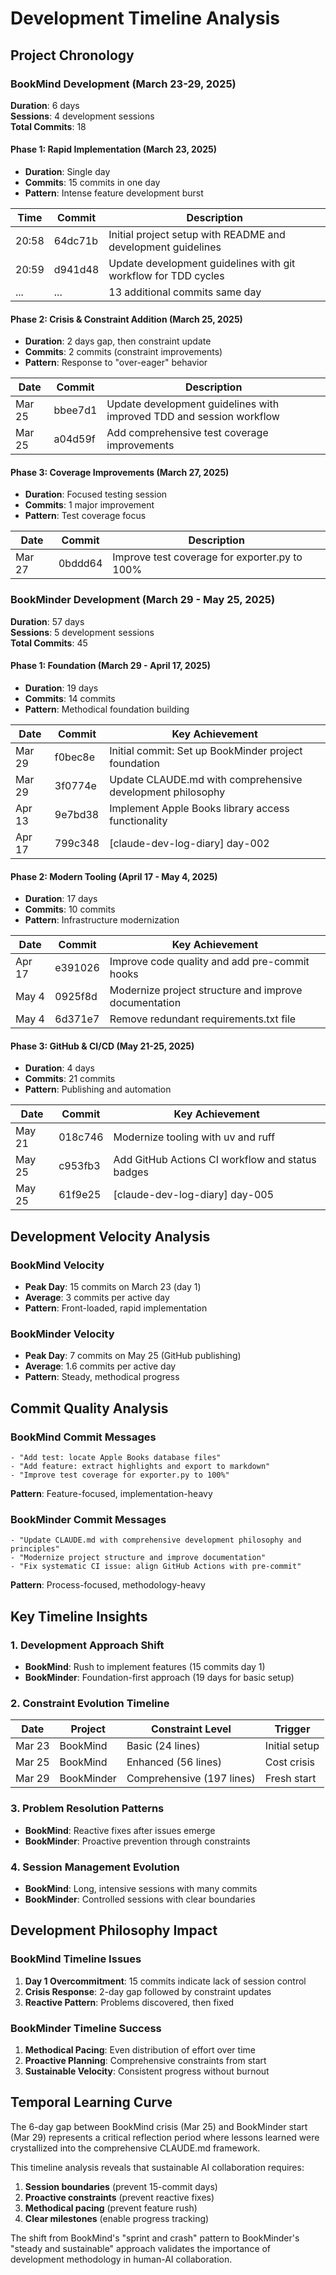 # Development Timeline Analysis

## Project Chronology

### BookMind Development (March 23-29, 2025)
**Duration**: 6 days  
**Sessions**: 4 development sessions  
**Total Commits**: 18  

#### Phase 1: Rapid Implementation (March 23, 2025)
- **Duration**: Single day
- **Commits**: 15 commits in one day
- **Pattern**: Intense feature development burst

| Time | Commit | Description |
|------|--------|-------------|
| 20:58 | 64dc71b | Initial project setup with README and development guidelines |
| 20:59 | d941d48 | Update development guidelines with git workflow for TDD cycles |
| ... | ... | 13 additional commits same day |

#### Phase 2: Crisis & Constraint Addition (March 25, 2025)
- **Duration**: 2 days gap, then constraint update
- **Commits**: 2 commits (constraint improvements)
- **Pattern**: Response to "over-eager" behavior

| Date | Commit | Description |
|------|--------|-------------|
| Mar 25 | bbee7d1 | Update development guidelines with improved TDD and session workflow |
| Mar 25 | a04d59f | Add comprehensive test coverage improvements |

#### Phase 3: Coverage Improvements (March 27, 2025)
- **Duration**: Focused testing session
- **Commits**: 1 major improvement
- **Pattern**: Test coverage focus

| Date | Commit | Description |
|------|--------|-------------|
| Mar 27 | 0bddd64 | Improve test coverage for exporter.py to 100% |

### BookMinder Development (March 29 - May 25, 2025)
**Duration**: 57 days  
**Sessions**: 5 development sessions  
**Total Commits**: 45  

#### Phase 1: Foundation (March 29 - April 17, 2025)
- **Duration**: 19 days
- **Commits**: 14 commits
- **Pattern**: Methodical foundation building

| Date | Commit | Key Achievement |
|------|--------|-----------------|
| Mar 29 | f0bec8e | Initial commit: Set up BookMinder project foundation |
| Mar 29 | 3f0774e | Update CLAUDE.md with comprehensive development philosophy |
| Apr 13 | 9e7bd38 | Implement Apple Books library access functionality |
| Apr 17 | 799c348 | [claude-dev-log-diary] day-002 |

#### Phase 2: Modern Tooling (April 17 - May 4, 2025)
- **Duration**: 17 days  
- **Commits**: 10 commits
- **Pattern**: Infrastructure modernization

| Date | Commit | Key Achievement |
|------|--------|-----------------|
| Apr 17 | e391026 | Improve code quality and add pre-commit hooks |
| May 4 | 0925f8d | Modernize project structure and improve documentation |
| May 4 | 6d371e7 | Remove redundant requirements.txt file |

#### Phase 3: GitHub & CI/CD (May 21-25, 2025)
- **Duration**: 4 days
- **Commits**: 21 commits
- **Pattern**: Publishing and automation

| Date | Commit | Key Achievement |
|------|--------|-----------------|
| May 21 | 018c746 | Modernize tooling with uv and ruff |
| May 25 | c953fb3 | Add GitHub Actions CI workflow and status badges |
| May 25 | 61f9e25 | [claude-dev-log-diary] day-005 |

## Development Velocity Analysis

### BookMind Velocity
- **Peak Day**: 15 commits on March 23 (day 1)
- **Average**: 3 commits per active day
- **Pattern**: Front-loaded, rapid implementation

### BookMinder Velocity  
- **Peak Day**: 7 commits on May 25 (GitHub publishing)
- **Average**: 1.6 commits per active day
- **Pattern**: Steady, methodical progress

## Commit Quality Analysis

### BookMind Commit Messages
```
- "Add test: locate Apple Books database files"
- "Add feature: extract highlights and export to markdown"  
- "Improve test coverage for exporter.py to 100%"
```
**Pattern**: Feature-focused, implementation-heavy

### BookMinder Commit Messages
```
- "Update CLAUDE.md with comprehensive development philosophy and principles"
- "Modernize project structure and improve documentation"
- "Fix systematic CI issue: align GitHub Actions with pre-commit"
```
**Pattern**: Process-focused, methodology-heavy

## Key Timeline Insights

### 1. Development Approach Shift
- **BookMind**: Rush to implement features (15 commits day 1)
- **BookMinder**: Foundation-first approach (19 days for basic setup)

### 2. Constraint Evolution Timeline
| Date | Project | Constraint Level | Trigger |
|------|---------|------------------|---------|
| Mar 23 | BookMind | Basic (24 lines) | Initial setup |
| Mar 25 | BookMind | Enhanced (56 lines) | Cost crisis |
| Mar 29 | BookMinder | Comprehensive (197 lines) | Fresh start |

### 3. Problem Resolution Patterns
- **BookMind**: Reactive fixes after issues emerge
- **BookMinder**: Proactive prevention through constraints

### 4. Session Management Evolution
- **BookMind**: Long, intensive sessions with many commits
- **BookMinder**: Controlled sessions with clear boundaries

## Development Philosophy Impact

### BookMind Timeline Issues
1. **Day 1 Overcommitment**: 15 commits indicate lack of session control
2. **Crisis Response**: 2-day gap followed by constraint updates
3. **Reactive Pattern**: Problems discovered, then fixed

### BookMinder Timeline Success
1. **Methodical Pacing**: Even distribution of effort over time
2. **Proactive Planning**: Comprehensive constraints from start
3. **Sustainable Velocity**: Consistent progress without burnout

## Temporal Learning Curve

The 6-day gap between BookMind crisis (Mar 25) and BookMinder start (Mar 29) represents a critical reflection period where lessons learned were crystallized into the comprehensive CLAUDE.md framework.

This timeline analysis reveals that sustainable AI collaboration requires:
1. **Session boundaries** (prevent 15-commit days)
2. **Proactive constraints** (prevent reactive fixes)
3. **Methodical pacing** (prevent feature rush)
4. **Clear milestones** (enable progress tracking)

The shift from BookMind's "sprint and crash" pattern to BookMinder's "steady and sustainable" approach validates the importance of development methodology in human-AI collaboration.